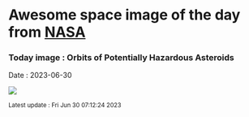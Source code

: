 
# Awesome space image of the day from [NASA](https://api.nasa.gov/)

### Today image : Orbits of Potentially Hazardous Asteroids
Date : 2023-06-30

![](https://apod.nasa.gov/apod/image/2306/phas_jpl_960.jpg)

<small>Latest update : Fri Jun 30 07:12:24 2023</small>
        